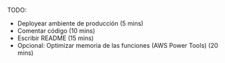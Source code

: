 TODO: 
- Deployear ambiente de producción (5 mins)
- Comentar código (10 mins)
- Escribir README (15 mins)
- Opcional: Optimizar memoria de las funciones (AWS Power Tools) (20 mins)